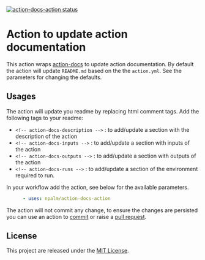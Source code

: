 <p>
  <a href="https://github.com/npalm/action-docs-action/actions"><img alt="action-docs-action status" src="https://github.com/npalm/action-docs-action/workflows/build-test/badge.svg"></a>
</p>

# Action to update action documentation <!-- omit in toc -->

This action wraps [action-docs](https://github.com/npalm/action-docs) to update action documentation. By default the action will update `README.md` based on the the `action.yml`. See the parameters for changing the defaults.


## Usages

The action will update you readme by replacing html comment tags. Add the following tags to your readme:

- `<!-- action-docs-description -->` : to add/update a section with the description of the action
- `<!-- action-docs-inputs -->` : to add/update a section with inputs of the action
- `<!-- action-docs-outputs -->` : to add/update a section with outputs of the action
- `<!-- action-docs-runs -->` : to add/update a section of the environment required to run.

In your workflow add the action, see below for the available parameters. 

```yaml
      - uses: npalm/action-docs-action
```

The action will not commit any change, to ensure the changes are persisted you can use an action to [commit](https://github.com/stefanzweifel/git-auto-commit-action) or raise a [pull request](https://github.com/peter-evans/create-pull-request).


<!-- action-docs-inputs -->


<!-- action-docs-runs -->

## License

This project are released under the [MIT License](./LICENSE).